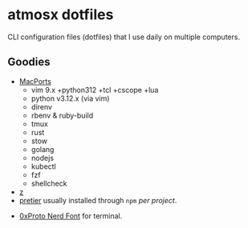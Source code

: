 # atmosx dotfiles

CLI configuration files (dotfiles) that I use daily on multiple computers.

## Goodies

- [MacPorts](https://www.macports.org/)
    - vim 9.x +python312 +tcl +cscope +lua 
    - python v3.12.x (via vim)
    - direnv
    - rbenv & ruby-build
    - tmux
    - rust
    - stow
    - golang
    - nodejs
    - kubectl
    - fzf
    - shellcheck
- [z](https://github.com/rupa/z)
- [pretier](https://prettier.io/) usually installed through `npm` _per project_.
* [0xProto Nerd Font](https://www.nerdfonts.com/font-downloads) for terminal.
